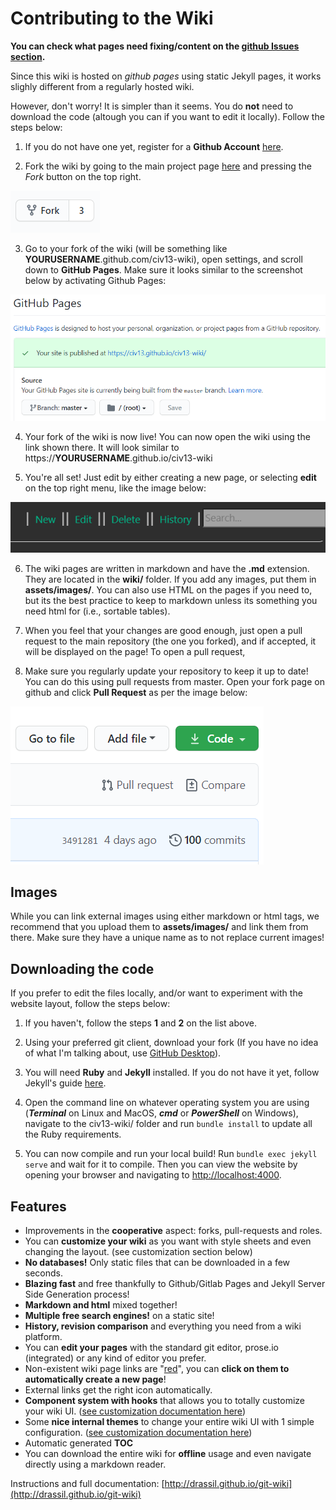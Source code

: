 # Contributing to the Wiki

**You can check what pages need fixing/content on the [github Issues section](https://github.com/Civ13/civ13-wiki/issues).**

Since this wiki is hosted on *github pages* using static Jekyll pages, it works slighly different from a regularly hosted wiki.

However, don't worry! It is simpler than it seems. You do **not** need to download the code (altough you can if you want to edit it locally). Follow the steps below:

1. If you do not have one yet, register for a **Github Account** [here](https://github.com/join).

2. Fork the wiki by going to the main project page [here](https://github.com/Civ13/civ13-wiki) and pressing the *Fork* button on the top right.

![image](assets/images/fork.PNG)

3. Go to your fork of the wiki (will be something like **YOURUSERNAME**.github.com/civ13-wiki), open settings, and scroll down to **GitHub Pages**. Make sure it looks similar to the screenshot below by activating Github Pages:

![image](assets/images/github_pages.PNG)

4. Your fork of the wiki is now live! You can now open the wiki using the link shown there. It will look similar to https://**YOURUSERNAME**.github.io/civ13-wiki

5. You're all set! Just edit by either creating a new page, or selecting **edit** on the top right menu, like the image below:

![image](assets/images/edit_menu.PNG)

6. The wiki pages are written in markdown and have the **.md** extension. They are located in the **wiki/** folder. If you add any images, put them in **assets/images/**. You can also use HTML on the pages if you need to, but its the best practice to keep to markdown unless its something you need html for (i.e., sortable tables).

7. When you feel that your changes are good enough, just open a pull request to the main repository (the one you forked), and if accepted, it will be displayed on the page! To open a pull request, 

8. Make sure you regularly update your repository to keep it up to date! You can do this using pull requests from master. Open your fork page on github and click **Pull Request** as per the image below:

![image](assets/images/pull_request.PNG)

## Images

While you can link external images using either markdown or html tags, we recommend that you upload them to **assets/images/** and link them from there. Make sure they have a unique name as to not replace current images!

## Downloading the code

If you prefer to edit the files locally, and/or want to experiment with the website layout, follow the steps below:

1. If you haven't, follow the steps **1** and **2** on the list above.

2. Using your preferred git client, download your fork (If you have no idea of what I'm talking about, use [GitHub Desktop](https://desktop.github.com/)).

3. You will need **Ruby** and **Jekyll** installed. If you do not have it yet, follow Jekyll's guide [here](https://jekyllrb.com/docs/installation/#guides).

4. Open the command line on whatever operating system you are using (***Terminal*** on Linux and MacOS, ***cmd*** or ***PowerShell*** on Windows), navigate to the civ13-wiki/ folder and run `bundle install` to update all the Ruby requirements.

5. You can now compile and run your local build! Run `bundle exec jekyll serve` and wait for it to compile. Then you can view the website by opening your browser and navigating to [http://localhost:4000](http://localhost:4000).

## Features 

* Improvements in the **cooperative** aspect: forks, pull-requests and roles.
* You can **customize your wiki** as you want with style sheets and even changing the layout. (see customization section below) 
* **No databases!** Only static files that can be downloaded in a few seconds.
* **Blazing fast** and free thankfully to Github/Gitlab Pages and Jekyll Server Side Generation process!
* **Markdown and html** mixed together!
* **Multiple free search engines!** on a static site!
* **History, revision comparison** and everything you need from a wiki platform.
* You can **edit your pages** with the standard git editor, prose.io (integrated) or any kind of editor you prefer.
* Non-existent wiki page links are "[red](red.md)", you can **click on them to automatically create a new page**!
* External links get the right icon automatically.
* **Component system with hooks** that allows you to totally customize your wiki UI. ([see customization documentation here](http://www.drassil.org/git-wiki/customize)) 
* Some **nice internal themes** to change your entire wiki UI with 1 simple configuration. ([see customization documentation here](http://www.drassil.org/git-wiki/customize))
* Automatic generated **TOC**
* You can download the entire wiki for **offline** usage and even navigate directly using a markdown reader.

Instructions and full documentation: [http://drassil.github.io/git-wiki](http://drassil.github.io/git-wiki)
